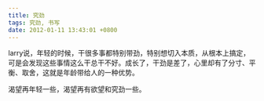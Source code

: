 ```yaml
---
title: 究劲
tags: 究劲, 书写
date: 2012-01-11 13:43:01 +0800
---
```



larry说，年轻的时候，干很多事都特别带劲，特别想切入本质，从根本上搞定，可是会发现这些事情这么干总干不好。成长了，干劲是差了，心里却有了分寸、平衡、取舍，这就是年龄带给人的一种优势。

渴望再年轻一些，渴望再有欲望和究劲一些。

